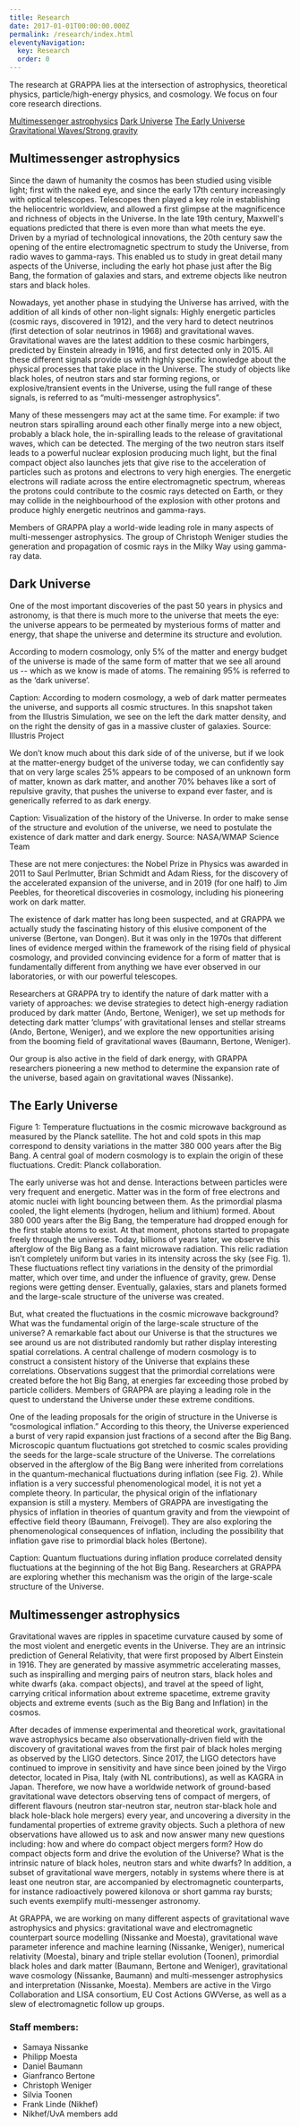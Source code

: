 ```yaml
---
title: Research
date: 2017-01-01T00:00:00.000Z
permalink: /research/index.html
eleventyNavigation:
  key: Research
  order: 0
---
```

The research at GRAPPA lies at the intersection of astrophysics, theoretical physics, particle/high-energy physics, and cosmology. We focus on four core research directions.

[Multimessenger astrophysics](#multi-messenger)
[Dark Universe](#dark-universe)
[The Early Universe](#early-universe)
[Gravitational Waves/Strong gravity](#gravitational-waves)

## Multimessenger astrophysics 
<p id="multi-messenger">Since the dawn of humanity the cosmos has been studied using visible light; first with the naked eye, and since the early 17th century increasingly with optical telescopes. Telescopes then played a key role in establishing the heliocentric worldview, and allowed a first glimpse at the magnificence and richness of objects in the Universe. In the late 19th century, Maxwell's equations predicted that there is even more than what meets the eye. Driven by a myriad of  technological innovations, the 20th century saw the opening of the entire electromagnetic spectrum to study the Universe, from radio waves to gamma-rays. This enabled us to study in great detail many aspects of the Universe, including the early hot phase just after the Big Bang, the formation of galaxies and stars, and extreme objects like neutron stars and black holes.</p>

Nowadays, yet another phase in studying the Universe has arrived, with the addition of all kinds of other non-light signals: Highly energetic particles (cosmic rays, discovered in 1912), and the very hard to detect neutrinos (first detection of solar neutrinos in 1968) and gravitational waves. Gravitational waves are the latest addition to these cosmic harbingers, predicted by Einstein already in 1916, and first detected only in 2015. All these different signals provide us with highly specific knowledge about the physical processes that take place in the Universe. The study of objects like black holes, of neutron stars and star forming regions, or explosive/transient events in the Universe, using the full range of these signals, is referred to as “multi-messenger astrophysics”.

Many of these messengers may act at the same time. For example: if two neutron stars spiralling around each other finally merge into a new object, probably a black hole, the in-spiralling leads to the release of gravitational waves, which can be detected. The merging of the two neutron stars itself leads to a powerful nuclear explosion producing much light, but the final compact object also launches jets that give rise to the acceleration of particles such as protons and electrons to very high energies. The energetic electrons will radiate across the entire electromagnetic spectrum, whereas the protons could contribute to the cosmic rays detected on Earth, or they may collide in the neighbourhood of the explosion with other protons and produce highly energetic neutrinos and gamma-rays.

Members of GRAPPA play a world-wide leading role in many aspects of multi-messenger astrophysics. The group of Christoph Weniger studies the generation and propagation of cosmic rays in the Milky Way using gamma-ray data.

## Dark Universe
<p id="dark-universe">One of the most important discoveries of the past 50 years in physics and astronomy, is that there is much more to the universe that meets the eye: the universe appears to be permeated by mysterious forms of matter and energy, that shape the universe and determine its structure and evolution.</p>

According to modern cosmology, only 5% of the matter and energy budget of the universe is made of the same form of matter that we see all around us -- which as we know is made of atoms. The remaining 95% is referred to as the ‘dark universe’. 


Caption: According to modern cosmology, a web of dark matter permeates the universe, and supports all cosmic structures. In this snapshot taken from the Illustris Simulation, we see on the left the dark matter density, and on the right the density of gas in a massive cluster of galaxies.
Source: Illustris Project

We don’t know much about this dark side of of the universe, but if we look at the matter-energy budget of the universe today, we can confidently say that on very large scales 25% appears to be composed of an unknown form of matter, known as dark matter, and another 70% behaves like a sort of repulsive gravity, that pushes the universe to expand ever faster, and is generically referred to as dark energy.

Caption: Visualization of the history of the Universe. In order to make sense of the structure and evolution of the universe, we need to postulate the existence of dark matter and dark energy.
Source: NASA/WMAP Science Team

These are not mere conjectures: the Nobel Prize in Physics was awarded in 2011 to Saul Perlmutter, Brian Schmidt and Adam Riess, for the discovery of the accelerated expansion of the universe, and in 2019 (for one half) to Jim Peebles, for theoretical discoveries in cosmology, including his pioneering work on dark matter. 

The existence of dark matter has long been suspected, and at GRAPPA we actually study the fascinating history of this elusive component of the universe (Bertone, van Dongen). But it was only in the 1970s that different lines of evidence merged within the framework of the rising field of physical cosmology, and provided convincing evidence for a form of matter that is fundamentally different from anything we have ever observed in our laboratories, or with our powerful telescopes. 

Researchers at GRAPPA try to identify the nature of dark matter with a variety of approaches: we devise strategies to detect high-energy radiation produced by dark matter (Ando, Bertone, Weniger), we set up methods for detecting dark matter ‘clumps’ with gravitational lenses and stellar streams (Ando, Bertone, Weniger), and we explore the new opportunities arising from the booming field of gravitational waves (Baumann, Bertone, Weniger). 

Our group is also active in the field of dark energy, with GRAPPA researchers pioneering a new method to determine the expansion rate of the universe, based again on gravitational waves (Nissanke).  

## The Early Universe
<p id="early-universe">
Figure 1: Temperature fluctuations in the cosmic microwave background as measured by the Planck satellite. The hot and cold spots in this map correspond to density variations in the matter 380 000 years after the Big Bang. A central goal of modern cosmology is to explain the origin of these fluctuations. Credit: Planck collaboration.</p>

The early universe was hot and dense.  Interactions between particles were very frequent and energetic.  Matter was in the form of free electrons and atomic nuclei with light bouncing between them.  As the primordial plasma cooled, the light elements (hydrogen, helium and lithium) formed.  About 380 000 years after the Big Bang, the temperature had dropped enough for the first stable atoms to exist.  At that moment, photons started to propagate freely through the universe.  Today, billions of years later, we observe this afterglow of the Big Bang as a faint microwave radiation.  This relic radiation isn’t completely uniform but varies in its intensity across the sky (see Fig. 1).  These fluctuations reflect tiny variations in the density of the primordial matter, which over time, and under the influence of gravity, grew.  Dense regions were getting denser.  Eventually, galaxies, stars and planets formed and the large-scale structure of the universe was created.
 
But, what created the fluctuations in the cosmic microwave background? What was the fundamental origin of the large-scale structure of the universe? A remarkable fact about our Universe is that the structures we see around us are not distributed randomly but rather display interesting spatial correlations. A central challenge of modern cosmology is to construct a consistent history of the Universe that explains these correlations. Observations suggest that the primordial correlations were created before the hot Big Bang, at energies far exceeding those probed by particle colliders.  Members of GRAPPA are playing a leading role in the quest to understand the Universe under these extreme conditions.

One of the leading proposals for the origin of structure in the Universe is “cosmological inflation.”  According to this theory, the Universe experienced a burst of very rapid expansion just fractions of a second after the Big Bang.  Microscopic quantum fluctuations got stretched to cosmic scales providing the seeds for the large-scale structure of the Universe. The correlations observed in the afterglow of the Big Bang were inherited from correlations in the quantum-mechanical fluctuations during inflation (see Fig. 2).  While inflation is a very successful phenomenological model, it is not yet a complete theory. In particular, the physical origin of the inflationary expansion is still a mystery.   Members of GRAPPA are investigating the physics of inflation in theories of quantum gravity and from the viewpoint of effective field theory (Baumann, Freivogel). They are also exploring the phenomenological consequences of inflation, including the possibility that inflation gave rise to primordial black holes (Bertone).

Caption: Quantum fluctuations during inflation produce correlated density fluctuations at the beginning of the hot Big Bang. Researchers at GRAPPA are exploring whether this mechanism was the origin of the large-scale structure of the Universe.

## Multimessenger astrophysics 
<p id="gravitational-waves">Gravitational waves  are ripples in spacetime curvature caused by some of the most violent and energetic events in the Universe. They are an intrinsic prediction of General Relativity, that were first proposed by Albert Einstein in 1916. They are generated by massive asymmetric accelerating masses, such as inspiralling and merging pairs of neutron stars, black holes and white dwarfs (aka. compact objects), and travel at the speed of light, carrying critical information about extreme spacetime, extreme gravity objects and extreme events (such as the Big Bang and Inflation) in the cosmos.</p>

After decades of immense experimental and theoretical work, gravitational wave astrophysics became also observationally-driven field with the discovery of gravitational waves from the first pair of black holes merging as observed by the LIGO detectors. Since 2017, the LIGO detectors have continued to improve in sensitivity and have since been joined by the Virgo detector, located in Pisa, Italy (with NL contributions), as well as KAGRA in Japan. Therefore, we now have a worldwide network of ground-based gravitational wave detectors observing tens of compact of mergers, of different flavours (neutron star-neutron star, neutron star-black hole and black hole-black hole mergers) every year, and uncovering a diversity in the fundamental properties of extreme gravity objects. Such a plethora of new observations have allowed us to ask and now answer many new questions including: how and where do compact object mergers form? How do compact objects form and drive the evolution of the Universe? What is the intrinsic nature of black holes, neutron stars and white dwarfs?  In addition, a subset of gravitational wave mergers, notably in systems where there is at least one neutron star, are accompanied by electromagnetic counterparts, for instance radioactively powered kilonova or short gamma ray bursts; such events exemplify multi-messenger astronomy.

At GRAPPA, we are working on many different aspects of gravitational wave astrophysics and physics: gravitational wave and electromagnetic counterpart source modelling (Nissanke and Moesta), gravitational wave parameter inference and machine learning (Nissanke, Weniger), numerical relativity (Moesta), binary and triple stellar evolution (Toonen), primordial black holes and dark matter (Baumann, Bertone and Weniger), gravitational wave cosmology (Nissanke, Baumann) and multi-messenger astrophysics and interpretation (Nissanke, Moesta). Members are active in the Virgo Collaboration and LISA consortium, EU Cost Actions GWVerse, as well as a slew of electromagnetic follow up groups.

### Staff members:
- Samaya Nissanke
- Philipp Moesta
- Daniel Baumann
- Gianfranco Bertone
- Christoph Weniger
- Silvia Toonen
- Frank Linde (Nikhef)
- Nikhef/UvA members add